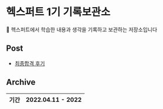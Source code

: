 # 헥스퍼트 1기 기록보관소

🌹 헥스퍼트에서 학습한 내용과 생각을 기록하고 보관하는 저장소입니다

## Post

- [최종합격 후기](https://github.com/Jinuk93/HecSpurt/blob/master/Post/Before%20start%2C.md)

## Archive

|기간|2022.04.11 - 2022|
|---|---|
